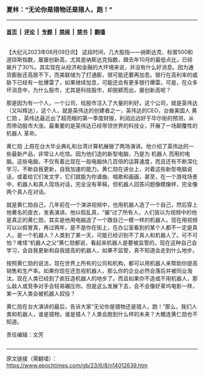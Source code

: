 ### 夏林：“无论你是猎物还是猎人，跑！”

---

#### [首页](../../../..?n14012639) &nbsp;|&nbsp; [评论](../../../../../epoch-comment?n14012639) &nbsp;|&nbsp; [专题](../../../../../epoch-special?n14012639) &nbsp;|&nbsp; [禁闻](../../../../../epoch-news?n14012639) &nbsp;|&nbsp; [禁书](../../../../../books?n14012639) &nbsp;|&nbsp; [翻墙](https://github.com/gfw-breaker/nogfw/blob/master/README.md?n14012639)


<div class="column" id="artbody" itemprop="articleBody">
 <!-- article content begin -->
 <p>
  【大纪元2023年06月09日讯】 这段时间，几大股指——纳斯达克、标普500和道琼斯指数，屡屡创新高，尤其是纳斯达克指数，跟去年10月的最低点比，已经飙升了30%。其实现在从经济和金融的大环境来说，并没有什么好消息。因为通货膨胀还高居不下，而美联储为了打通膨，很可能还要再加息。银行在高利率的威胁下已经有一批爆雷了，如果继续加息，可能还会有更多银行爆雷。可是，在众多坏消息中，为什么股市，尤其是科技股市，却脱颖而出，屡创新高呢？
 </p>
 <p>
  那是因为有一个人，一个公司，给股市注入了大量的利好。这个公司，就是英伟达（又叫辉达），这个人，就是英伟达的创建者之一，英伟达的CEO，台裔美国人
  <ok href="https://www.epochtimes.com/gb/tag/%E9%BB%84%E4%BB%81%E5%8B%8B.html">
   黄仁勋
  </ok>
  。英伟达最近出了超亮眼的第一季度财报，利润远远好于华尔街的预测，从而带动股市大涨。最重要的是英伟达已经带领世界的科技业，开展了一场颠覆性的
  <ok href="https://www.epochtimes.com/gb/tag/%E6%9C%BA%E5%99%A8%E4%BA%BA.html">
   机器人
  </ok>
  革命。
 </p>
 <p>
  <ok href="https://www.epochtimes.com/gb/tag/%E9%BB%84%E4%BB%81%E5%8B%8B.html">
   黄仁勋
  </ok>
  上周在台大毕业典礼和台湾计算机展做了两场演讲。他介绍了英伟达的一些最新产品，非常让人吃惊。因为他们造的新型电脑，乃是为
  <ok href="https://www.epochtimes.com/gb/tag/%E6%9C%BA%E5%99%A8%E4%BA%BA.html">
   机器人
  </ok>
  而用的电脑。这些电脑，不仅有着比现在一般电脑快几百倍的运算速度，而且还有不断深化学习，不断自我更新，自我加速的能力。黄仁勋在讲台上，对着这些新型电脑说话，或着给它们发文字，它们就能为你谱曲、唱歌和画画，甚至，在一个游戏场景中，机器人和真人现场对话，完全没有草稿，但机器人回答问题像模像样，完全像两个真人在对话。
 </p>
 <p>
  就是黄仁勋自己，几年前在一个演讲视频中，也用机器人造了一个自己，然后穿上他著名的皮衣，发表演讲。他以假乱真，“骗”过了所有人，人们皆以为视频中的他是真正的黄仁勋，其实是他用电脑造了一个跟自己一模一样的机器人。现在用视频可以以假冒真，再过两年，是不是你在街上，在办公室看到的某个人都不一定是真人，是一个机器人？人类到了某一天，可能已经识别不了真人和机器人了。可不可怕？难怪“机器人之父”黄仁勋都说，看起来机器人是要被监管的。现在这种自己会学习，会自我更新和自我提高的机器人，如果不监管，真不知道会走到什么地步。
 </p>
 <p>
  按照黄仁勋的说法，现在世界上所有的公司和机构，都可以用机器人来帮助你提高销售和生产率。如果你现在还忽视机器人，那么你的企业必然会落后并被同业淘汰。现在人类已经到了疯狂造机器人的地步了。而且如果你不造或不用机器人，那么敌人或竞争对手会轻易碾压你。但是这么发展下去，会不会像好莱坞电影一样，某一天人类会被机器人奴役？
 </p>
 <p>
  黄仁勋在台大演讲的最后，告诉大家“无论你是猎物还是猎人，跑！”那么，我们人类和机器人，谁是猎物，谁是猎人？人类会跑到什么样的未来？大概连黄仁勋也不知道。
 </p>
 <p>
  责任编辑：文芳
 </p>
 <p>
 </p>
 <!-- article content end -->
</div>


---

原文链接（需翻墙）：https://www.epochtimes.com/gb/23/6/8/n14012639.htm